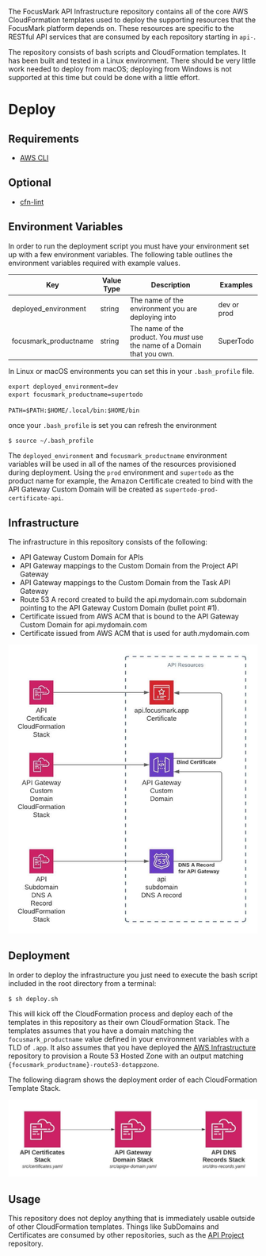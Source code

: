 The FocusMark API Infrastructure repository contains all of the core AWS CloudFormation templates used to deploy the supporting resources that the FocusMark platform depends on. These resources are specific to the RESTful API services that are consumed by each repository starting in `api-`.

The repository consists of bash scripts and CloudFormation templates. It has been built and tested in a Linux environment. There should be very little work needed to deploy from macOS; deploying from Windows is not supported at this time but could be done with a little effort.

# Deploy

## Requirements

- [AWS CLI](https://docs.aws.amazon.com/cli/latest/userguide/install-cliv1.html)

## Optional
- [cfn-lint](https://github.com/aws-cloudformation/cfn-python-lint)

## Environment Variables
In order to run the deployment script you must have your environment set up with a few environment variables. The following table outlines the environment variables required with example values.

| Key                  | Value Type | Description | Examples                                           |
|----------------------|------------|-------------|----------------------------------------------------|
| deployed_environment | string     | The name of the environment you are deploying into | dev or prod |
| focusmark_productname | string | The name of the product. You _must_ use the name of a Domain that you own. | SuperTodo |


In Linux or macOS environments you can set this in your `.bash_profile` file.

```
export deployed_environment=dev
export focusmark_productname=supertodo

PATH=$PATH:$HOME/.local/bin:$HOME/bin
```

once your `.bash_profile` is set you can refresh the environment

```
$ source ~/.bash_profile
```

The `deployed_environment` and `focusmark_productname` environment variables will be used in all of the names of the resources provisioned during deployment. Using the `prod` environment and `supertodo` as the product name for example, the Amazon Certificate created to bind with the API Gateway Custom Domain will be created as `supertodo-prod-certificate-api`.

## Infrastructure

The infrastructure in this repository consists of the following:

- API Gateway Custom Domain for APIs
- API Gateway mappings to the Custom Domain from the Project API Gateway
- API Gateway mappings to the Custom Domain from the Task API Gateway
- Route 53 A record created to build the api.mydomain.com subdomain pointing to the API Gateway Custom Domain (bullet point #1).
- Certificate issued from AWS ACM that is bound to the API Gateway Custom Domain for api.mydomain.com
- Certificate issued from AWS ACM that is used for auth.mydomain.com

![Resources](/docs/api-infrastructure-resources.jpeg)

## Deployment

In order to deploy the infrastructure you just need to execute the bash script included in the root directory from a terminal:

```
$ sh deploy.sh
```

This will kick off the CloudFormation process and deploy each of the templates in this repository as their own CloudFormation Stack. The templates assumes that you have a domain matching the `focusmark_productname` value defined in your environment variables with a TLD of `.app`. It also assumes that you have deployed the [AWS Infrastructure](https://github.com/focusmark/aws-infrastructure) repository to provision a Route 53 Hosted Zone with an output matching `{focusmark_productname}-route53-dotappzone`.

The following diagram shows the deployment order of each CloudFormation Template Stack.

![Deployment](/docs/api-infrastructure-deployment.jpeg)

## Usage
This repository does not deploy anything that is immediately usable outside of other CloudFormation templates. Things like SubDomains and Certificates are consumed by other repositories, such as the [API Project](https://github.com/focusmark/api-project) repository. 